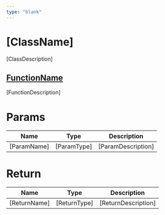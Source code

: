 ```yaml
---
type: "blank"
---
```


# [ClassName]

[ClassDescription]

## [FunctionName]([ParamsWithType])

[FunctionDescription]

# Params

| Name        | Type        | Description        |
| ----------- | ----------- | ------------------ |
| [ParamName] | [ParamType] | [ParamDescription] |

# Return

| Name         | Type         | Description         |
| ------------ | ------------ | ------------------- |
| [ReturnName] | [ReturnType] | [ReturnDescription] |
